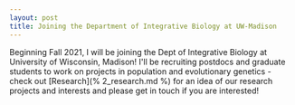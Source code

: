 ```yaml
---
layout: post
title: Joining the Department of Integrative Biology at UW-Madison
---
```


Beginning Fall 2021, I will be joining the Dept of Integrative Biology
at University of Wisconsin, Madison! I'll be recruiting postdocs and
graduate students to work on projects in population and evolutionary
genetics - check out [Research](% 2_research.md %) for an idea of our
research projects and interests and please get in touch if you are
interested!

